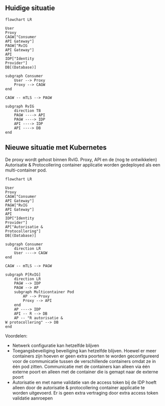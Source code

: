 ## Huidige situatie

```mermaid
flowchart LR

User
Proxy
CAGW["Consumer
API Gateway"]
PAGW["RvIG
API Gateway"]
API
IDP["Identity
Provider"]
DB[(Database)]

subgraph Consumer
    User --> Proxy
    Proxy --> CAGW
end

CAGW -- mTLS --> PAGW

subgraph RvIG
    direction TB
    PAGW ----> API
    PAGW ----> IDP
    API ----> IDP
    API ----> DB
end
```

## Nieuwe situatie met Kubernetes

De proxy wordt gehost binnen RvIG. Proxy, API en de (nog te ontwikkelen) Autorisatie & Protocollering container applicatie worden gedeployed als een multi-container pod.

```mermaid
flowchart LR

User
Proxy
CAGW["Consumer
API Gateway"]
PAGW["RvIG
API Gateway"]
API
IDP["Identity
Provider"]
AP["Autorisatie &
Protocollering"]
DB[(Database)]

subgraph Consumer
    direction LR
    User ----> CAGW
end

CAGW -- mTLS --> PAGW

subgraph P[RvIG]
    direction LR
    PAGW --> IDP
    PAGW --> AP
    subgraph Multicontainer Pod
        AP --> Proxy
        Proxy --> API
    end
    AP ----> IDP
    API -- R --> DB
    AP -- "R autorisatie &
W protocollering" --> DB
end
```

Voordelen:
- Netwerk configuratie kan hetzelfde blijven
- Toegangsbeveiliging beveiliging kan hetzelfde blijven. Hoewel er meer containers zijn hoeven er geen extra poorten te worden geconfigureerd voor de communicatie tussen de verschillende containers omdat ze in één pod zitten. Communicatie met de containers kan alleen via één externe poort en alleen met de container die is gemapt naar de externe poort
- Autorisatie en met name validatie van de access token bij de IDP hoeft alleen door de autorisatie & protocollering container applicatie te worden uitgevoerd. Er is geen extra vertraging door extra access token validatie aanroepen